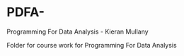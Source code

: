# PDFA-
Programming For Data Analysis - Kieran Mullany

Folder for course work for Programming For Data Analysis